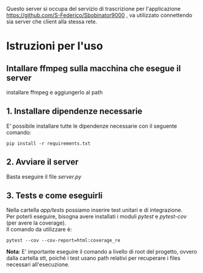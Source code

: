 Questo server si occupa del servizio di trascrizione per l'applicazione https://github.com/S-Federico/Sbobinator9000 , va utilizzato connettendo sia server che client alla stessa rete.

# Istruzioni per l'uso

## Intallare ffmpeg sulla macchina che esegue il server
installare ffmpeg e aggiungerlo al path

## 1. Installare dipendenze necessarie

E' possibile installare tutte le dipendenze necessarie con il seguente comando:

```
pip install -r requirements.txt
```

## 2. Avviare il server

Basta eseguire il file *server.py*

## 3. Tests e come eseguirli
Nella cartella *app/tests* possiamo inserire test unitari e di integrazione. <br>
Per poterli eseguire, bisogna avere installati i moduli *pytest* e *pytest-cov* (per avere la coverage).<br>
Il comando da utilizzare è:
```
pytest --cov --cov-report=html:coverage_re
```
**Nota**: E' importante eseguire il comando a livello di root del progetto, ovvero dalla cartella stt, poiché i test usano path relativi per recuperare i files necessari all'esecuzione.
